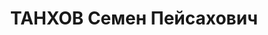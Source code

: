 ---
title: ТАНХОВ Семен Пейсахович
description: р. 1896, м. Катеринослав, єврей, робітник, позапартійний, освіта початкова,
  начальник відділу постачання управління будинками Дніпропетровського гарнізону.
  28.12.1937 звинувачений в участі у к/ рев. організації, розстріляний. Реабілітований
  21.05.1956 р.
---